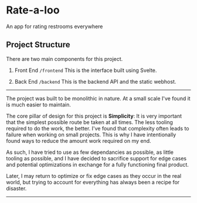 # Rate-a-loo
An app for rating restrooms everywhere

## Project Structure
There are two main components for this project.

1. Front End `/frontend`
This is the interface built using Svelte.

2. Back End `/backend`
This is the backend API and the static webhost.

-----

The project was built to be monolithic in nature. At a small scale I've found it is much easier to maintain.

The core pillar of design for this project is **Simplicity**:
It is very important that the simplest possible route be taken at all times. The less
tooling required to do the work, the better. I've found that complexity often leads to failure when working on small projects. This is why I have intentionally found ways to reduce the amount work required on my end.

As such, I have tried to use as few dependancies as possible, as little tooling as possible, and I have decided to sacrifice support for edge cases and potential optimizations in exchange for a fully functioning final product.

Later, I may return to optimize or fix edge cases as they occur in the real world, but trying to account for everything has always been a recipe for disaster.

-----
